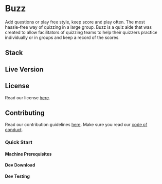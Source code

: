 # Buzz

Add questions or play free style, keep score and play often. The most hassle-free way of quizzing in a large group. Buzz is a quiz aide that was created to allow facilitators of quizzing teams to help their quizzers practice individually or in groups and keep a record of the scores.

## Stack

## Live Version

## License

Read our license [here](./license).

## Contributing

Read our contribution guidelines [here](./contributing.md).
Make sure you read our [code of conduct](./contributing.md#code-of-conduct).

### Quick Start

#### Machine Prerequisites

#### Dev Download

#### Dev Testing